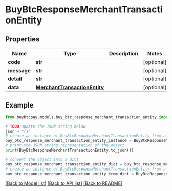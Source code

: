 # BuyBtcResponseMerchantTransactionEntity


## Properties

Name | Type | Description | Notes
------------ | ------------- | ------------- | -------------
**code** | **str** |  | [optional] 
**message** | **str** |  | [optional] 
**detail** | **str** |  | [optional] 
**data** | [**MerchantTransactionEntity**](MerchantTransactionEntity.md) |  | [optional] 

## Example

```python
from buybtcpay.models.buy_btc_response_merchant_transaction_entity import BuyBtcResponseMerchantTransactionEntity

# TODO update the JSON string below
json = "{}"
# create an instance of BuyBtcResponseMerchantTransactionEntity from a JSON string
buy_btc_response_merchant_transaction_entity_instance = BuyBtcResponseMerchantTransactionEntity.from_json(json)
# print the JSON string representation of the object
print(BuyBtcResponseMerchantTransactionEntity.to_json())

# convert the object into a dict
buy_btc_response_merchant_transaction_entity_dict = buy_btc_response_merchant_transaction_entity_instance.to_dict()
# create an instance of BuyBtcResponseMerchantTransactionEntity from a dict
buy_btc_response_merchant_transaction_entity_from_dict = BuyBtcResponseMerchantTransactionEntity.from_dict(buy_btc_response_merchant_transaction_entity_dict)
```
[[Back to Model list]](../README.md#documentation-for-models) [[Back to API list]](../README.md#documentation-for-api-endpoints) [[Back to README]](../README.md)


